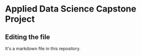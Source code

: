 # Applied Data Science Capstone Project

## Editing the file

It's a markdown file in this repository.
